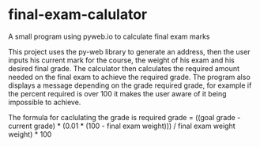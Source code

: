# final-exam-calulator
A small program using pyweb.io to calculate final exam marks

This project uses the py-web library to generate an address, then the user inputs his current mark for the course, the weight of his exam and his desired final grade.
The calculator then calculates the required amount needed on the final exam to achieve the required grade.
The program also displays a message depending on the grade required grade, for example if the percent required is over 100 it makes the user aware of it being
impossible to achieve.

The formula for caclulating the grade is
required grade = ((goal grade - current grade) * (0.01 * (100 - final exam weight))) / final exam weight weight) * 100
